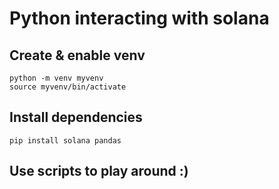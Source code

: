 # Python interacting with solana

## Create & enable venv 

```
python -m venv myvenv
source myvenv/bin/activate
``` 

## Install dependencies

```
pip install solana pandas
```

## Use scripts to play around :) 
